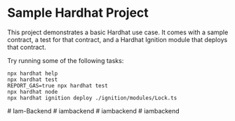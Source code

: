 # Sample Hardhat Project

This project demonstrates a basic Hardhat use case. It comes with a sample contract, a test for that contract, and a Hardhat Ignition module that deploys that contract.

Try running some of the following tasks:

```shell
npx hardhat help
npx hardhat test
REPORT_GAS=true npx hardhat test
npx hardhat node
npx hardhat ignition deploy ./ignition/modules/Lock.ts
```
#   I a m - B a c k e n d  
 #   i a m b a c k e n d  
 #   i a m b a c k e n d  
 #   i a m b a c k e n d  
 
